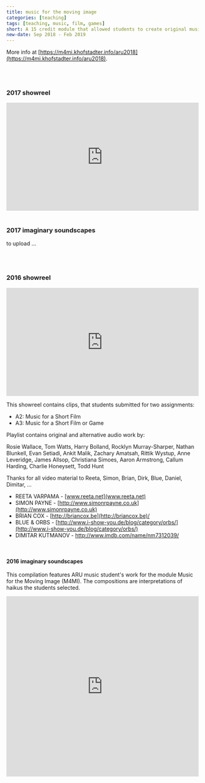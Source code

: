 ```yaml
---
title: music for the moving image
categories: [teaching]
tags: [teaching, music, film, games]
short: A 15 credit module that allowed students to create original music and sound design that experiments with poetry, short films and video games using acoustic and computer-based methods of composition. 
new-date: Sep 2018 - Feb 2019
---
```


More info at [https://m4mi.khofstadter.info/aru2018](https://m4mi.khofstadter.info/aru2018).

<br>
<br>

### 2017 showreel

<div style="left: 0; width: 100%; height: 0; position: relative; padding-bottom: 56.2493%;"><iframe src="https://www.youtube.com/embed/L1y2_ykhwhg?rel=0&amp;showinfo=0" style="border: 0; top: 0; left: 0; width: 100%; height: 100%; position: absolute;" allowfullscreen scrolling="no"></iframe></div>
<br>

### 2017 imaginary soundscapes
to upload ...

<br>
<br>

### 2016 showreel

<div style="left: 0; width: 100%; height: 0; position: relative; padding-bottom: 56.2493%;"><iframe src="https://www.youtube.com/embed/WcjvunbOquo?rel=0&amp;showinfo=0" style="border: 0; top: 0; left: 0; width: 100%; height: 100%; position: absolute;" allowfullscreen scrolling="no"></iframe></div>

This showreel contains clips, that students submitted for two assignments:

* A2: Music for a Short Film
* A3: Music for a Short Film or Game

Playlist contains original and alternative audio work by:

Rosie Wallace, Tom Watts, Harry Bolland, Rocklyn Murray-Sharper, Nathan Blunkell, Evan Setiadi, Ankit Malik, Zachary Amatsah, Rittik Wystup, Anne Leveridge, James Allsop, Christiana Simoes, Aaron Armstrong, Callum Harding, Charlie Honeysett, Todd Hunt

Thanks for all video material to Reeta, Simon, Brian, Dirk, Blue, Daniel, Dimitar, ...

* REETA VARPAMA - [www.reeta.net](www.reeta.net)  
* SIMON PAYNE - [http://www.simonrpayne.co.uk](http://www.simonrpayne.co.uk)
* BRIAN COX - [http://briancox.be](http://briancox.be)/
* BLUE & ORBS - [http://www.i-show-you.de/blog/category/orbs/](http://www.i-show-you.de/blog/category/orbs/)
* DIMITAR KUTMANOV - [http://www.imdb.com/name/nm7312039/ ](http://www.imdb.com/name/nm7312039/ )
<br>

#### 2016 imaginary soundscapes

This compilation features ARU music student's work for the module Music for the Moving Image (M4MI). The compositions are interpretations of haikus the students selected.

<iframe style="border: 0; width: 100%; height: 472px;" src="https://bandcamp.com/EmbeddedPlayer/album=3343104669/size=large/bgcol=ffffff/linkcol=63b2cc/artwork=none/transparent=true/" seamless><a href="http://tedor.bandcamp.com/album/m4mi-imaginary-soundscapes-2016">M4MI Imaginary Soundscapes 2016 by ARU Music Students</a></iframe>



